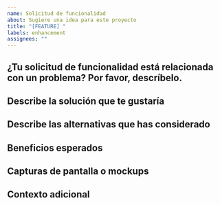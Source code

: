```yaml
---
name: Solicitud de funcionalidad
about: Sugiere una idea para este proyecto
title: "[FEATURE] "
labels: enhancement
assignees: ""
---
```


## ¿Tu solicitud de funcionalidad está relacionada con un problema? Por favor, descríbelo.

<!-- Una descripción clara y concisa del problema. Ej. Me frustra cuando [...] -->

## Describe la solución que te gustaría

<!-- Una descripción clara y concisa de lo que quieres que ocurra -->

## Describe las alternativas que has considerado

<!-- Una descripción clara y concisa de cualquier solución o característica alternativa que hayas considerado -->

## Beneficios esperados

<!-- Explica cómo esta funcionalidad beneficiaría a los usuarios de la aplicación -->

## Capturas de pantalla o mockups

<!-- Si es aplicable, añade mockups o ejemplos visuales de tu idea -->

## Contexto adicional

<!-- Añade cualquier otro contexto o capturas de pantalla sobre la solicitud de funcionalidad aquí -->
